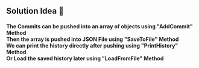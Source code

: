 <h2>Solution Idea 🧠</h2>
<h4>The Commits can be pushed into an array of objects using "AddCommit" Method <br>
Then the array is pushed into JSON File using "SaveToFile" Method <br>
We can print the history directly after pushing using "PrintHistory" Method <br>
Or Load the saved history later using "LoadFromFile" Method
</h4>
